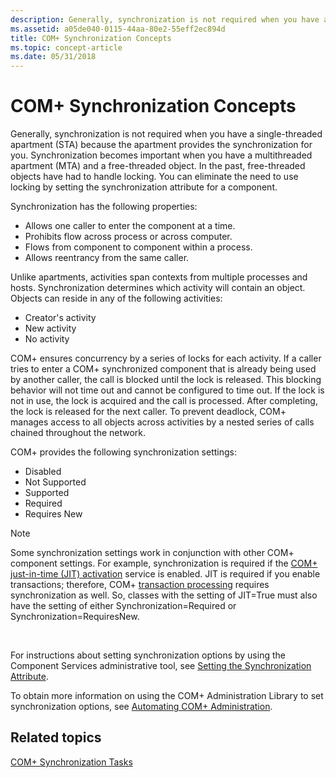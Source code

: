 ```yaml
---
description: Generally, synchronization is not required when you have a single-threaded apartment (STA) because the apartment provides the synchronization for you.
ms.assetid: a05de040-0115-44aa-80e2-55eff2ec894d
title: COM+ Synchronization Concepts
ms.topic: concept-article
ms.date: 05/31/2018
---
```


# COM+ Synchronization Concepts

Generally, synchronization is not required when you have a single-threaded apartment (STA) because the apartment provides the synchronization for you. Synchronization becomes important when you have a multithreaded apartment (MTA) and a free-threaded object. In the past, free-threaded objects have had to handle locking. You can eliminate the need to use locking by setting the synchronization attribute for a component.

Synchronization has the following properties:

-   Allows one caller to enter the component at a time.
-   Prohibits flow across process or across computer.
-   Flows from component to component within a process.
-   Allows reentrancy from the same caller.

Unlike apartments, activities span contexts from multiple processes and hosts. Synchronization determines which activity will contain an object. Objects can reside in any of the following activities:

-   Creator's activity
-   New activity
-   No activity

COM+ ensures concurrency by a series of locks for each activity. If a caller tries to enter a COM+ synchronized component that is already being used by another caller, the call is blocked until the lock is released. This blocking behavior will not time out and cannot be configured to time out. If the lock is not in use, the lock is acquired and the call is processed. After completing, the lock is released for the next caller. To prevent deadlock, COM+ manages access to all objects across activities by a nested series of calls chained throughout the network.

COM+ provides the following synchronization settings:

-   Disabled
-   Not Supported
-   Supported
-   Required
-   Requires New

> [!Note]  
> Some synchronization settings work in conjunction with other COM+ component settings. For example, synchronization is required if the [COM+ just-in-time (JIT) activation](com--just-in-time-activation.md) service is enabled. JIT is required if you enable transactions; therefore, COM+ [transaction processing](com--transactions.md) requires synchronization as well. So, classes with the setting of JIT=True must also have the setting of either Synchronization=Required or Synchronization=RequiresNew.

 

For instructions about setting synchronization options by using the Component Services administrative tool, see [Setting the Synchronization Attribute](setting-the-synchronization-attribute.md).

To obtain more information on using the COM+ Administration Library to set synchronization options, see [Automating COM+ Administration](automating-com--administration.md).

## Related topics

<dl> <dt>

[COM+ Synchronization Tasks](com--synchronization-tasks.md)
</dt> </dl>

 

 



